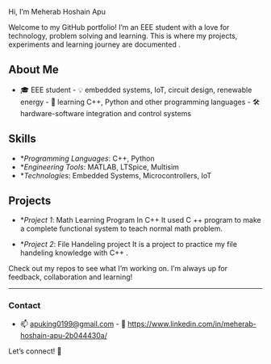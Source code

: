 Hi, I’m Meherab Hoshain Apu 

Welcome to my GitHub portfolio! I’m an EEE student with a love for technology, problem solving and learning. This is where my projects, experiments and learning journey are documented .

## About Me

- 🎓 EEE student - 💡 embedded systems, IoT, circuit design, renewable energy - 🌱 learning C++, Python and other programming languages - 🛠 hardware-software integration and control systems

## Skills

- **Programming Languages*: C++, Python
- **Engineering Tools*: MATLAB, LTSpice, Multisim
- **Technologies*: Embedded Systems, Microcontrollers, IoT

## Projects

- **Project 1*: Math Learning Program In C++
It used C ++ program to make a complete functional system to teach normal math problem.

- **Project 2*: File Handeling project 
It is a project to practice my file handeling knowledge with C++ .

Check out my repos to see what I’m working on. I’m always up for feedback, collaboration and learning!

---

### Contact

- 📫 apuking0199@gmail.com - 💼 https://www.linkedin.com/in/meherab-hoshain-apu-2b044430a/

Let’s connect! 👋
